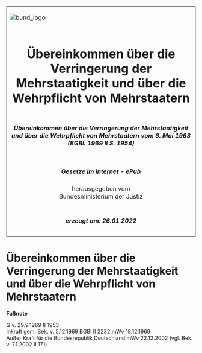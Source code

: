 <span id="DECKBLATT.html"></span>

<table border="0" frame="border" width="100%">

<tr valign="top">

<td align="left">

![bund\_logo](BfJ_2021_Web_de_de.gif)

</td>

<td align="right">

 

</td>

</tr>

<tr align="center" valign="middle">

<td colspan="2">

# Übereinkommen über die Verringerung der Mehrstaatigkeit und über die Wehrpflicht von Mehrstaatern

</td>

</tr>

<tr align="center" valign="middle">

<td colspan="2">

##### Übereinkommen über die Verringerung der Mehrstaatigkeit und über die Wehrpflicht von Mehrstaatern vom 6. Mai 1963 (BGBl. 1969 II S. 1954)

</td>

</tr>

<tr align="center" valign="middle">

<td colspan="2">

  
  

##### Gesetze im Internet - ePub  
  
herausgegeben vom  
Bundesministerium der Justiz

</td>

</tr>

<tr align="center" valign="bottom">

<td colspan="2">

  
  

##### erzeugt am: 26.01.2022

</td>

</tr>

</table>

<span id="BJNR219540969.html"></span>

# Übereinkommen über die Verringerung der Mehrstaatigkeit und über die Wehrpflicht von Mehrstaatern

<div>

  
**Fußnote**

<div class="jnhtml">

<div>

<div class="jurAbsatz">

G v. 29.9.1969 II 1953  
Inkraft gem. Bek. v. 5.12.1969 BGBl II 2232 mWv 18.12.1969  
Außer Kraft für die Bundesrepublik Deutschland mWv 22.12.2002 (vgl. Bek.
v. 7.1.2002 II 171)

</div>

</div>

</div>

</div>
